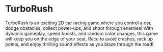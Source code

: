 # TurboRush
TurboRush is an exciting 2D car racing game where you control a car, dodge obstacles, collect power-ups, and shoot through enemies! With dynamic gameplay, speed boosts, and random color changes, this game will keep you on the edge of your seat. Race to avoid crashes, rack up points, and enjoy thrilling sound effects as you blaze through the road!  
